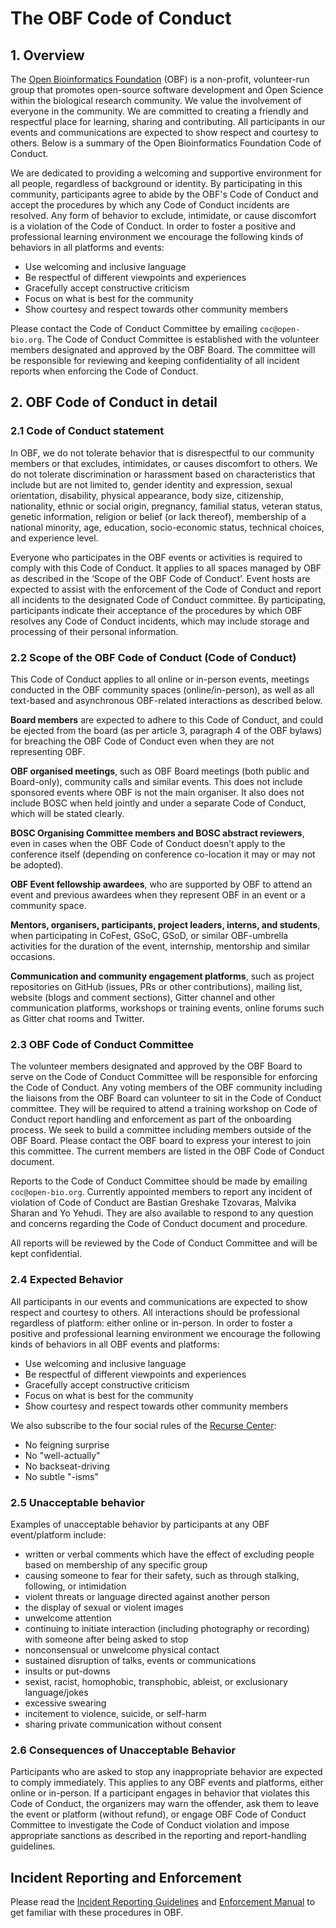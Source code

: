 # The OBF Code of Conduct

## 1. Overview

The [Open Bioinformatics Foundation](https://www.open-bio.org/) (OBF) is a non-profit, volunteer-run group that promotes open-source software development and Open Science within the biological research community. We value the involvement of everyone in the community. We are committed to creating a friendly and respectful place for learning, sharing and contributing. All participants in our events and communications are expected to show respect and courtesy to others. Below is a summary of the Open Bioinformatics Foundation Code of Conduct. 

We are dedicated to providing a welcoming and supportive environment for all people, regardless of background or identity. By participating in this community, participants agree to abide by the OBF's Code of Conduct and accept the procedures by which any Code of Conduct incidents are resolved. Any form of behavior to exclude, intimidate, or cause discomfort is a violation of the Code of Conduct. In order to foster a positive and professional learning environment we encourage the following kinds of behaviors in all platforms and events:

* Use welcoming and inclusive language
* Be respectful of different viewpoints and experiences
* Gracefully accept constructive criticism
* Focus on what is best for the community
* Show courtesy and respect towards other community members

Please contact the Code of Conduct Committee by emailing `coc@open-bio.org`.
The Code of Conduct Committee is established with the volunteer members designated and approved by the OBF Board. The committee will be responsible for reviewing and keeping confidentiality of all incident reports when enforcing the Code of Conduct.

## 2. OBF Code of Conduct in detail

### 2.1 Code of Conduct statement

In OBF, we do not tolerate behavior that is disrespectful to our community members or that excludes, intimidates, or causes discomfort to others. We do not tolerate discrimination or harassment based on characteristics that include but are not limited to, gender identity and expression, sexual orientation, disability, physical appearance, body size, citizenship, nationality, ethnic or social origin, pregnancy, familial status, veteran status, genetic information, religion or belief (or lack thereof), membership of a national minority, age, education, socio-economic status, technical choices, and experience level. 

Everyone who participates in the OBF events or activities is required to comply with this Code of Conduct. It applies to all spaces managed by OBF as described in the ‘Scope of the OBF Code of Conduct’. Event hosts are expected to assist with the enforcement of the Code of Conduct and report all incidents to the designated Code of Conduct committee. By participating, participants indicate their acceptance of the procedures by which OBF resolves any Code of Conduct incidents, which may include storage and processing of their personal information. 

### 2.2 Scope of the OBF Code of Conduct (Code of Conduct)


This Code of Conduct applies to all online or in-person events, meetings conducted in the OBF community spaces (online/in-person), as well as all text-based and asynchronous OBF-related interactions as described below.

**Board members** are expected to adhere to this Code of Conduct, and could be ejected from the board (as per article 3, paragraph 4 of the OBF bylaws) for breaching the OBF Code of Conduct even when they are not representing OBF.

**OBF organised meetings**, such as OBF Board meetings (both public and Board-only), community calls and similar events. This does not include sponsored events where OBF is not the main organiser. It also does not include BOSC when held jointly and under a separate Code of Conduct, which will be stated clearly.

**BOSC Organising Committee members and BOSC abstract reviewers**, even in cases when the OBF Code of Conduct doesn’t apply to the conference itself (depending on conference co-location it may or may not be adopted).

**OBF Event fellowship awardees**, who are supported by OBF to attend an event and previous awardees when they represent OBF in an event or a community space.

**Mentors, organisers, participants, project leaders, interns, and students**, when participating in CoFest, GSoC, GSoD, or similar OBF-umbrella activities for the duration of the event, internship, mentorship and similar occasions.

**Communication and community engagement platforms**, such as project repositories on GitHub (issues, PRs or other contributions), mailing list, website (blogs and comment sections), Gitter channel and other communication platforms, workshops or training events, online forums such as Gitter chat rooms and Twitter.

### 2.3 OBF Code of Conduct Committee

The volunteer members designated and approved by the OBF Board to serve on the Code of Conduct Committee will be responsible for enforcing the Code of Conduct. Any voting members of the OBF community including the liaisons from the OBF Board can volunteer to sit in the Code of Conduct committee. They will be required to attend a training workshop on Code of Conduct report handling and enforcement as part of the onboarding process. We seek to build a committee including members outside of the OBF Board. Please contact the OBF board to express your interest to join this committee. The current members are listed in the OBF Code of Conduct document.

Reports to the Code of Conduct Committee should be made by emailing `coc@open-bio.org`. Currently appointed members to report any incident of violation of Code of Conduct are Bastian Greshake Tzovaras, Malvika Sharan and Yo Yehudi. They are also available to respond to any question and concerns regarding the Code of Conduct document and procedure.

All reports will be reviewed by the Code of Conduct Committee and will be kept confidential.

### 2.4 Expected Behavior

All participants in our events and communications are expected to show respect and courtesy to others. All interactions should be professional regardless of platform: either online or in-person. In order to foster a positive and professional learning environment we encourage the following kinds of behaviors in all OBF events and platforms:

* Use welcoming and inclusive language
* Be respectful of different viewpoints and experiences
* Gracefully accept constructive criticism
* Focus on what is best for the community
* Show courtesy and respect towards other community members

We also subscribe to the four social rules of the [Recurse Center](https://www.recurse.com/manual#sub-sec-social-rules): 
* No feigning surprise
* No "well-actually"
* No backseat-driving
* No subtle "-isms" 

### 2.5 Unacceptable behavior

Examples of unacceptable behavior by participants at any OBF event/platform include:

- written or verbal comments which have the effect of excluding people based on membership of any specific group  
- causing someone to fear for their safety, such as through stalking, following, or intimidation  
- violent threats or language directed against another person
- the display of sexual or violent images  
- unwelcome attention  
- continuing to initiate interaction (including photography or recording) with someone after being asked to stop
- nonconsensual or unwelcome physical contact  
- sustained disruption of talks, events or communications
- insults or put-downs  
- sexist, racist, homophobic, transphobic, ableist, or exclusionary language/jokes
- excessive swearing
- incitement to violence, suicide, or self-harm  
- sharing private communication without consent  

### 2.6 Consequences of Unacceptable Behavior

Participants who are asked to stop any inappropriate behavior are expected to comply immediately. This applies to any OBF events and platforms, either online or in-person. If a participant engages in behavior that violates this Code of Conduct, the organizers may warn the offender, ask them to leave the event or platform (without refund), or engage OBF Code of Conduct Committee to investigate the Code of Conduct violation and impose appropriate sanctions as described in the reporting and report-handling guidelines.

## Incident Reporting and Enforcement

Please read the [Incident Reporting Guidelines](./incident-reporting-guidelines.md) and [Enforcement Manual](./enforcement-manual.md) to get familiar with these procedures in OBF.
